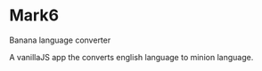 # Mark6
Banana language converter

A vanillaJS app the converts english language to minion language.
